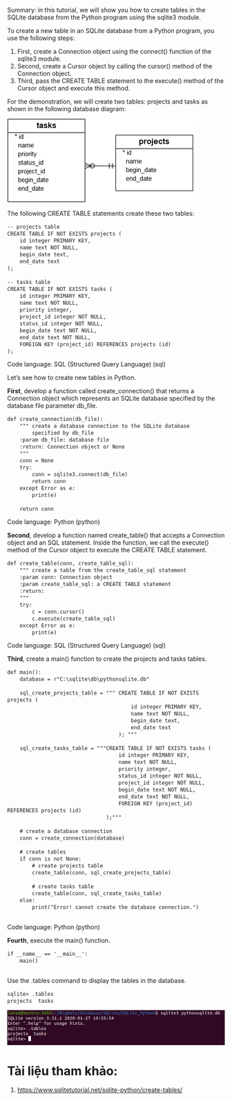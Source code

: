 

Summary: in this tutorial, we will show you how to create tables in the SQLite database from the Python program using the sqlite3 module.

To create a new table in an SQLite database from a Python program, you use the following steps:

1. First, create a Connection object using the connect() function of the sqlite3 module.
2. Second, create a Cursor object by calling the cursor() method of the Connection object.
3. Third, pass the CREATE TABLE statement to the execute() method of the Cursor object and execute this method.

For the demonstration, we will create two tables: projects and tasks as shown in the following database diagram:

![Image](./2_Tables.png)

The following CREATE TABLE statements create these two tables:
```
-- projects table
CREATE TABLE IF NOT EXISTS projects (
	id integer PRIMARY KEY,
	name text NOT NULL,
	begin_date text,
	end_date text
);

-- tasks table
CREATE TABLE IF NOT EXISTS tasks (
	id integer PRIMARY KEY,
	name text NOT NULL,
	priority integer,
	project_id integer NOT NULL,
	status_id integer NOT NULL,
	begin_date text NOT NULL,
	end_date text NOT NULL,
	FOREIGN KEY (project_id) REFERENCES projects (id)
);
```
Code language: SQL (Structured Query Language) (sql)

Let’s see how to create new tables in Python.

**First**, develop a function called create_connection() that returns a Connection object which represents an SQLite database specified by the database file parameter db_file.
```
def create_connection(db_file):
    """ create a database connection to the SQLite database
        specified by db_file
    :param db_file: database file
    :return: Connection object or None
    """
    conn = None
    try:
        conn = sqlite3.connect(db_file)
        return conn
    except Error as e:
        print(e)

    return conn
```
Code language: Python (python)

**Second**, develop a function named create_table() that accepts a Connection object and an SQL statement. Inside the function, we call the execute() method of the Cursor object to execute the CREATE TABLE statement.
```
def create_table(conn, create_table_sql):
    """ create a table from the create_table_sql statement
    :param conn: Connection object
    :param create_table_sql: a CREATE TABLE statement
    :return:
    """
    try:
        c = conn.cursor()
        c.execute(create_table_sql)
    except Error as e:
        print(e)
```        
Code language: SQL (Structured Query Language) (sql)

**Third**, create a main() function to create the  projects and tasks tables.
``` 
def main():
    database = r"C:\sqlite\db\pythonsqlite.db"

    sql_create_projects_table = """ CREATE TABLE IF NOT EXISTS projects (
                                        id integer PRIMARY KEY,
                                        name text NOT NULL,
                                        begin_date text,
                                        end_date text
                                    ); """

    sql_create_tasks_table = """CREATE TABLE IF NOT EXISTS tasks (
                                    id integer PRIMARY KEY,
                                    name text NOT NULL,
                                    priority integer,
                                    status_id integer NOT NULL,
                                    project_id integer NOT NULL,
                                    begin_date text NOT NULL,
                                    end_date text NOT NULL,
                                    FOREIGN KEY (project_id) REFERENCES projects (id)
                                );"""

    # create a database connection
    conn = create_connection(database)

    # create tables
    if conn is not None:
        # create projects table
        create_table(conn, sql_create_projects_table)

        # create tasks table
        create_table(conn, sql_create_tasks_table)
    else:
        print("Error! cannot create the database connection.")
        
```
Code language: Python (python)

**Fourth**, execute the main() function.
```
if __name__ == '__main__':
    main()
    
```

Use the .tables command to display the tables in the database.
```
sqlite> .tables
projects  tasks
```
![image](./28.png)
# Tài liệu tham khảo:
1. https://www.sqlitetutorial.net/sqlite-python/create-tables/